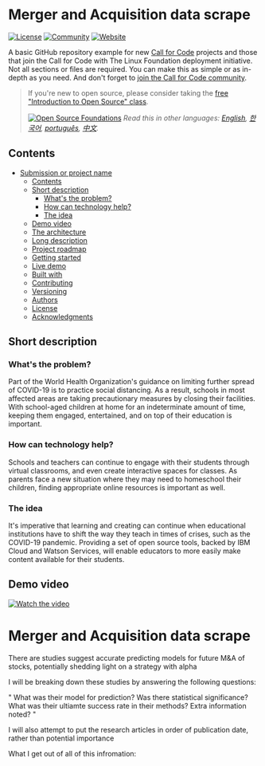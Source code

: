 # Merger and Acquisition data scrape

[![License](https://img.shields.io/badge/License-Apache2-blue.svg)](https://www.apache.org/licenses/LICENSE-2.0) [![Community](https://img.shields.io/badge/Join-Community-blue)](https://developer.ibm.com/callforcode/solutions/projects/get-started/) [![Website](https://img.shields.io/badge/View-Website-blue)](https://sample-project.s3-web.us-east.cloud-object-storage.appdomain.cloud/)

A basic GitHub repository example for new [Call for Code](https://developer.ibm.com/callforcode/) projects and those that join the Call for Code with The Linux Foundation deployment initiative. Not all sections or files are required. You can make this as simple or as in-depth as you need. And don't forget to [join the Call for Code community](https://developer.ibm.com/callforcode/solutions/projects/get-started/).

> If you're new to open source, please consider taking the [free "Introduction to Open Source" class](https://cognitiveclass.ai/courses/introduction-to-open-source).
> 
> [![Open Source Foundations](images/open-source-foundations.png)](https://cognitiveclass.ai/courses/introduction-to-open-source)
_Read this in other languages: [English](README.md), [한국어](./docs/README.ko.md), [português](./docs/README.pt_br.md), [中文](./docs/README.zh.md)._ 

## Contents

- [Submission or project name](#submission-or-project-name)
  - [Contents](#contents)
  - [Short description](#short-description)
    - [What's the problem?](#whats-the-problem)
    - [How can technology help?](#how-can-technology-help)
    - [The idea](#the-idea)
  - [Demo video](#demo-video)
  - [The architecture](#the-architecture)
  - [Long description](#long-description)
  - [Project roadmap](#project-roadmap)
  - [Getting started](#getting-started)
  - [Live demo](#live-demo)
  - [Built with](#built-with)
  - [Contributing](#contributing)
  - [Versioning](#versioning)
  - [Authors](#authors)
  - [License](#license)
  - [Acknowledgments](#acknowledgments)

## Short description

### What's the problem?

Part of the World Health Organization's guidance on limiting further spread of COVID-19 is to practice social distancing. As a result, schools in most affected areas are taking precautionary measures by closing their facilities. With school-aged children at home for an indeterminate amount of time, keeping them engaged, entertained, and on top of their education is important.

### How can technology help?

Schools and teachers can continue to engage with their students through virtual classrooms, and even create interactive spaces for classes. As parents face a new situation where they may need to homeschool their children, finding appropriate online resources is important as well.

### The idea

It's imperative that learning and creating can continue when educational institutions have to shift the way they teach in times of crises, such as the COVID-19 pandemic. Providing a set of open source tools, backed by IBM Cloud and Watson Services, will enable educators to more easily make content available for their students.

## Demo video

[![Watch the video](https://raw.githubusercontent.com/Liquid-Prep/Liquid-Prep/main/images/readme/IBM-interview-video-image.png)](https://youtu.be/vOgCOoy_Bx0)









# Merger and Acquisition data scrape
There are studies suggest accurate predicting models for future M&amp;A of stocks, potentially shedding light on a strategy with alpha

I will be breaking down these studies by answering the following questions:

"
What was their model for prediction?
Was there statistical significance?
What was their ultiamte success rate in their methods?
Extra information noted?
"

I will also attempt to put the research articles in order of publication date, rather than potential importance



































































What I get out of all of this infromation:





